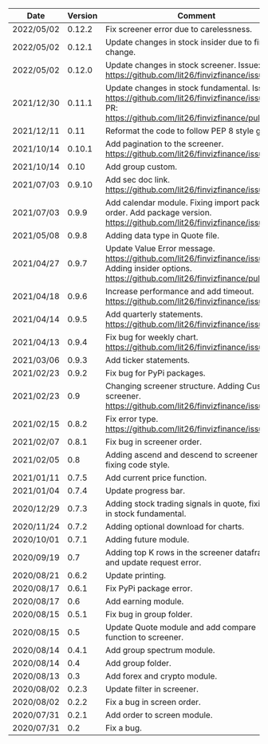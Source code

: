 | Date | Version | Comment |
| ------------- | ------------- | ------------- |
| 2022/05/02 | 0.12.2 | Fix screener error due to carelessness. |
| 2022/05/02 | 0.12.1 | Update changes in stock insider due to finviz's change. |
| 2022/05/02 | 0.12.0 | Update changes in stock screener. Issue: https://github.com/lit26/finvizfinance/issues/41|
| 2021/12/30 | 0.11.1 | Update changes in stock fundamental. Issue: https://github.com/lit26/finvizfinance/issues/38. PR: https://github.com/lit26/finvizfinance/pull/37 |
| 2021/12/11 | 0.11 | Reformat the code to follow PEP 8 style guide. |
| 2021/10/14 | 0.10.1 | Add pagination to the screener. https://github.com/lit26/finvizfinance/issues/29  |
| 2021/10/14 | 0.10 | Add group custom. |
| 2021/07/03 | 0.9.10 | Add sec doc link. https://github.com/lit26/finvizfinance/issues/26. |
| 2021/07/03 | 0.9.9 | Add calendar module. Fixing import package order. Add package version. https://github.com/lit26/finvizfinance/issues/25.|
| 2021/05/08 | 0.9.8 | Adding data type in Quote file.|
| 2021/04/27 | 0.9.7 | Update Value Error message. https://github.com/lit26/finvizfinance/issues/23. Adding insider options. https://github.com/lit26/finvizfinance/pull/22. |
| 2021/04/18 | 0.9.6 | Increase performance and add timeout. https://github.com/lit26/finvizfinance/issues/21.|
| 2021/04/14 | 0.9.5 | Add quarterly statements. https://github.com/lit26/finvizfinance/issues/19.|
| 2021/04/13 | 0.9.4 | Fix bug for weekly chart. https://github.com/lit26/finvizfinance/issues/18.|
| 2021/03/06 | 0.9.3 | Add ticker statements. |
| 2021/02/23 | 0.9.2 | Fix bug for PyPi packages. |
| 2021/02/23 | 0.9 | Changing screener structure. Adding Custom screener. https://github.com/lit26/finvizfinance/issues/12.|
| 2021/02/15 | 0.8.2 | Fix error type. https://github.com/lit26/finvizfinance/issues/10. |
| 2021/02/07 | 0.8.1 | Fix bug in screener order. |
| 2021/02/05 | 0.8 | Adding ascend and descend to screener and fixing code style. |
| 2021/01/11 | 0.7.5 | Add current price function. |
| 2021/01/04 | 0.7.4 | Update progress bar. |
| 2020/12/29 | 0.7.3 | Adding stock trading signals in quote, fixing bug in stock fundamental. |
| 2020/11/24 | 0.7.2 | Adding optional download for charts. |
| 2020/10/01 | 0.7.1 | Adding future module. |
| 2020/09/19 | 0.7 | Adding top K rows in the screener dataframe and update request error. |
| 2020/08/21 | 0.6.2 | Update printing. |
| 2020/08/17 | 0.6.1 | Fix PyPi package error. |
| 2020/08/17 | 0.6 | Add earning module. |
| 2020/08/15 | 0.5.1 | Fix bug in group folder. |
| 2020/08/15 | 0.5 | Update Quote module and add compare function to screener. |
| 2020/08/14 | 0.4.1 | Add group spectrum module. |
| 2020/08/14 | 0.4 | Add group folder. |
| 2020/08/13 | 0.3 | Add forex and crypto module. |
| 2020/08/02 | 0.2.3 | Update filter in screener. |
| 2020/08/02 | 0.2.2 | Fix a bug in screen order. |
| 2020/07/31 | 0.2.1 | Add order to screen module. |
| 2020/07/31 | 0.2 | Fix a bug. |
